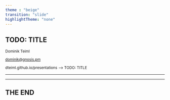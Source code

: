 ```yaml
---
theme : "beige"
transition: "slide"
highlightTheme: "none"
---
```


## TODO: TITLE

<small>

Dominik Teiml

dominik@gnosis.pm

dteiml.github.io/presentations --> TODO: TITLE

</small>

---




---

<!-- .slide: style="text-align: left;" -->
## THE END